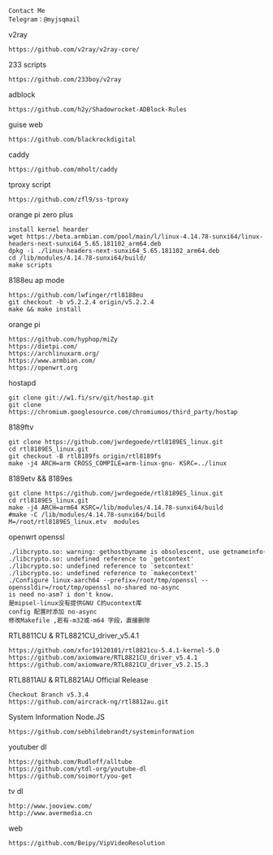 ```
Contact Me
Telegram：@myjsqmail
```

v2ray
```
https://github.com/v2ray/v2ray-core/
```

233 scripts
```
https://github.com/233boy/v2ray
```

adblock
```
https://github.com/h2y/Shadowrocket-ADBlock-Rules
```

guise web
```
https://github.com/blackrockdigital
```

caddy
```
https://github.com/mholt/caddy
```

tproxy script
```
https://github.com/zfl9/ss-tproxy
```

orange pi zero plus
```
install kernel hearder
wget https://beta.armbian.com/pool/main/l/linux-4.14.78-sunxi64/linux-headers-next-sunxi64_5.65.181102_arm64.deb
dpkg -i ./linux-headers-next-sunxi64_5.65.181102_arm64.deb 
cd /lib/modules/4.14.78-sunxi64/build/
make scripts
```

8188eu ap mode
```
https://github.com/lwfinger/rtl8188eu
git checkout -b v5.2.2.4 origin/v5.2.2.4
make && make install
```

orange pi
```
https://github.com/hyphop/miZy
https://dietpi.com/
https://archlinuxarm.org/
https://www.armbian.com/
https://openwrt.org
```

hostapd
```
git clone git://w1.fi/srv/git/hostap.git
git clone https://chromium.googlesource.com/chromiumos/third_party/hostap
```

8189ftv
```
git clone https://github.com/jwrdegoede/rtl8189ES_linux.git
cd rtl8189ES_linux.git
git checkout -B rtl8189fs origin/rtl8189fs
make -j4 ARCH=arm CROSS_COMPILE=arm-linux-gnu- KSRC=../linux
```

8189etv && 8189es
```
git clone https://github.com/jwrdegoede/rtl8189ES_linux.git
cd rtl8189ES_linux.git
make -j4 ARCH=arm64 KSRC=/lib/modules/4.14.78-sunxi64/build
#make -C /lib/modules/4.14.78-sunxi64/build M=/root/rtl8189ES_linux.etv  modules
```

openwrt openssl
```
./libcrypto.so: warning: gethostbyname is obsolescent, use getnameinfo() instead.
./libcrypto.so: undefined reference to `getcontext'
./libcrypto.so: undefined reference to `setcontext'
./libcrypto.so: undefined reference to `makecontext'
./Configure linux-aarch64 --prefix=/root/tmp/openssl --openssldir=/root/tmp/openssl no-shared no-async
is need no-asm? i don't know.
是mipsel-linux没有提供GNU C的ucontext库
config 配置时添加 no-async
修改Makefile ,若有-m32或-m64 字段，直接删除
```

RTL8811CU & RTL8821CU_driver_v5.4.1
```
https://github.com/xfor19120101/rtl8821cu-5.4.1-kernel-5.0
https://github.com/axiomware/RTL8821CU_driver_v5.4.1
https://github.com/axiomware/RTL8821CU_driver_v5.2.15.3
```

RTL8811AU & RTL8821AU Official Release
```
Checkout Branch v5.3.4
https://github.com/aircrack-ng/rtl8812au.git
```

System Information Node.JS
```
https://github.com/sebhildebrandt/systeminformation
```

youtuber dl
```
https://github.com/Rudloff/alltube
https://github.com/ytdl-org/youtube-dl
https://github.com/soimort/you-get
```

tv dl
```
http://www.jooview.com/
http://www.avermedia.cn
```

web
```
https://github.com/Beipy/VipVideoResolution
```
